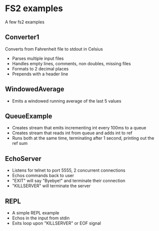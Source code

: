 # FS2 examples

A few fs2 examples

## Converter1

Converts from Fahrenheit file to stdout in Celsius

- Parses multiple input files
- Handles empty lines, comments, non doubles, missing files
- Formats to 2 decimal places
- Prepends with a header line

## WindowedAverage

- Emits a windowed running average of the last 5 values

## QueueExample

- Creates stream that emits incrementing int every 100ms to a queue
- Creates stream that reads int from queue and adds int to ref
- Runs both at the same time, terminating after 1 second, printing out the ref sum

## EchoServer

- Listens for telnet to port 5555, 2 concurrent connections
- Echos commands back to user
- "EXIT" will say "Byebye!" and terminate their connection
- "KILLSERVER" will terminate the server

## REPL

- A simple REPL example
- Echos in the input from stdin
- Exits loop upon "KILLSERVER" or EOF signal 